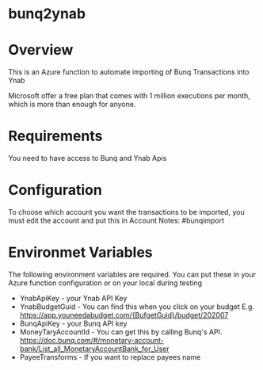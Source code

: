 # bunq2ynab

# Overview

This is an Azure function to automate importing of Bunq Transactions into Ynab

Microsoft offer a free plan that comes with 1 million executions per month, which is more than enough for anyone.


# Requirements

You need to have access to Bunq and Ynab Apis


# Configuration

To choose which account you want the transactions to be imported, you must edit the account and put this in Account Notes:
#bunqimport

# Environmet Variables

The following environment variables are required. You can put these in your Azure function configuration or on your local during testing

* YnabApiKey - your  Ynab API Key
* YnabBudgetGuid - You can find this when you click on your budget E.g. https://app.youneedabudget.com/{BufgetGuid}/budget/202007
* BunqApiKey - your Bunq API key
* MoneyTaryAccountId - You can get this by calling Bunq's API. https://doc.bunq.com/#/monetary-account-bank/List_all_MonetaryAccountBank_for_User
* PayeeTransforms - If you want to replace payees name 
  
